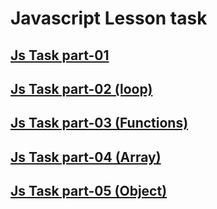 # Javascript Lesson task

## [Js Task part-01](./Task01/)

## [Js Task part-02 (loop)](./Task02/)

## [Js Task part-03 (Functions)](./Task03/)

## [Js Task part-04 (Array)](./Task04/)

## [Js Task part-05 (Object)](./Task05/)